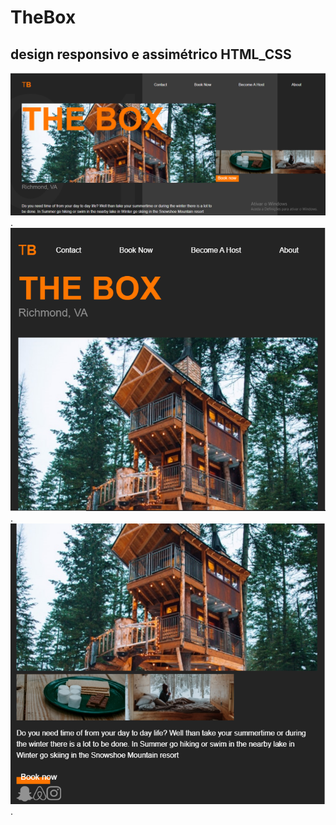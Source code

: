 # TheBox
## design responsivo e assimétrico HTML_CSS 

![design responsivo e assimétrico HTML_CSS](https://github.com/mariocesar33/the-box/blob/master/the%20box%201.png).
![design responsivo e assimétrico HTML_CSS](https://github.com/mariocesar33/the-box/blob/master/the%20box%202.png).
![design responsivo e assimétrico HTML_CSS](https://github.com/mariocesar33/the-box/blob/master/the%20box%203.png).

